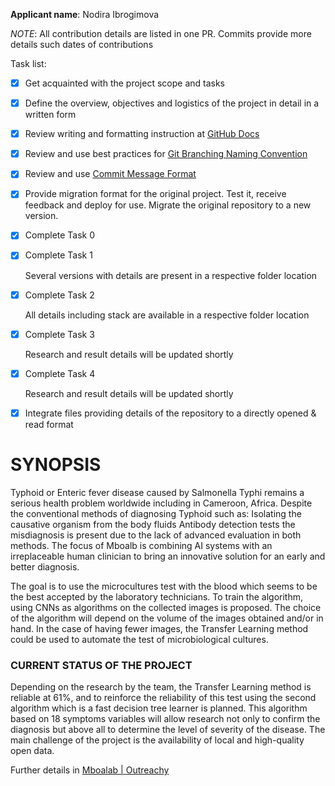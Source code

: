 **Applicant name**: Nodira Ibrogimova

*NOTE*: All contribution details are listed in one PR. Commits provide more details such dates of contributions

Task list:
- [x] Get acquainted with the project scope and tasks
- [x] Define the overview, objectives and logistics of the project in detail in a written form
- [x] Review writing and formatting instruction at [GitHub Docs](https://docs.github.com/en/github/writing-on-github/getting-started-with-writing-and-formatting-on-github/basic-writing-and-formatting-syntax)  
- [x] Review and use best practices for [Git Branching Naming Convention](https://codingsight.com/git-branching-naming-convention-best-practices/)
- [x] Review and use [Commit Message Format](https://github.com/angular/angular/blob/master/CONTRIBUTING.md#commit)
- [x] Provide migration format for the original project. Test it, receive feedback and deploy for use. Migrate the original repository to a new version.
- [x] Complete Task 0
- [x] Complete Task 1
    
    Several versions with details are present in a respective folder location
- [x] Complete Task 2
    
    All details including stack are available in a respective folder location
- [x] Complete Task 3

    Research and result details will be updated shortly

- [x] Complete Task 4

    Research and result details will be updated shortly

- [x] Integrate files providing details of the repository to a directly opened & read format

# **SYNOPSIS**

Typhoid or Enteric fever disease caused by Salmonella Typhi remains a serious health problem worldwide including in Cameroon, Africa. Despite the conventional methods of diagnosing Typhoid such as:
Isolating the causative organism from the body fluids
Antibody detection tests
the misdiagnosis is present due to the lack of advanced evaluation in both methods.
The focus of Mboalb is combining AI systems with an irreplaceable human clinician to bring an innovative solution for an early and better diagnosis.

The goal is to use the microcultures test with the blood which seems to be the best accepted by the laboratory technicians. To train the algorithm, using CNNs as algorithms on the collected images is proposed.
The choice of the algorithm will depend on the volume of the images obtained and/or in hand. In the case of having fewer images, the Transfer Learning method could be used to automate the test of microbiological cultures.


### **CURRENT STATUS OF THE PROJECT**

Depending on the research by the team, the Transfer Learning method is reliable at 61%, and to reinforce the reliability of this test using the second algorithm which is a fast decision tree learner is planned. This algorithm based on 18 symptoms variables will allow research not only to confirm the diagnosis but above all to determine the level of severity of the disease. The main challenge of the project is the availability of local and high-quality open data.

Further details in [Mboalab | Outreachy]()